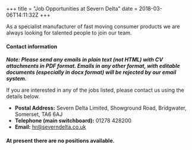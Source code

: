 +++
title = "Job Opportunities at Severn Delta"
date = 2018-03-06T14:11:32Z
+++

As a specialist manufacturer of fast moving consumer products we are always looking for talented people to join our team.

#### Contact information

**_Note: Please send any emails in plain text (not HTML) with CV attachments in PDF format. Emails in any other format, with editable documents (especially in docx format) will be rejected by our email system._**

If you are interested in any of the jobs listed, please contact us using the details below.

* **Postal Address:** Severn Delta Limited, Showground Road, Bridgwater, Somerset, TA6 6AJ
* **Telephone (main switchboard):** 01278 428200
* **Email:** hr@severndelta.co.uk

#### At present there are no positions available.

<!---(Click on the department link below to see more details) -->

<!---#### Our current job vacancies are listed below:
